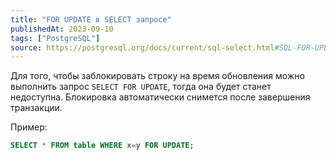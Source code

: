 ```yaml
---
title: "FOR UPDATE в SELECT запросе"
publishedAt: 2023-09-10
tags: ["PostgreSQL"]
source: https://postgresql.org/docs/current/sql-select.html#SQL-FOR-UPDATE-SHARE
---
```


Для того, чтобы заблокировать строку на время обновления можно выполнить запрос `SELECT FOR UPDATE`, тогда она будет станет недоступна. Блокировка автоматически снимется после завершения транзакции.

Пример:

```sql
SELECT * FROM table WHERE x=y FOR UPDATE;
```